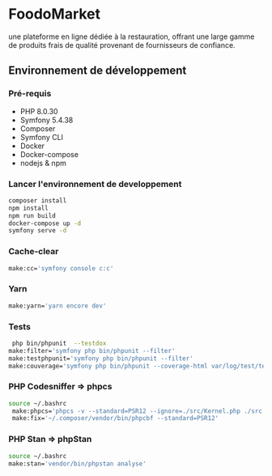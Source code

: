# FoodoMarket

une plateforme en ligne dédiée à la restauration, offrant une large gamme de produits frais de qualité provenant de fournisseurs de confiance.


## Environnement de développement

### Pré-requis

* PHP 8.0.30
* Symfony 5.4.38
* Composer
* Symfony CLI
* Docker
* Docker-compose
* nodejs & npm


### Lancer l'environnement de developpement

```bash
composer install
npm install
npm run build
docker-compose up -d
symfony serve -d
```
### Cache-clear

```bash
make:cc='symfony console c:c'

```
### Yarn

```bash
make:yarn='yarn encore dev'

```
### Tests

```bash
 php bin/phpunit  --testdox
make:filter='symfony php bin/phpunit --filter'
make:testphpunit='symfony php bin/phpunit --filter'
make:couverage='symfony php bin/phpunit --coverage-html var/log/test/test-coverage'
```

### PHP Codesniffer => phpcs

```bash
source ~/.bashrc
 make:phpcs='phpcs -v --standard=PSR12 --ignore=./src/Kernel.php ./src'
 make:fix='~/.composer/vendor/bin/phpcbf --standard=PSR12'
```

### PHP Stan => phpStan

```bash
source ~/.bashrc
make:stan='vendor/bin/phpstan analyse'
```
